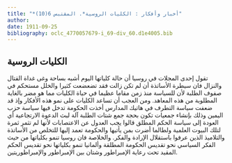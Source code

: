 ```yaml
---
title: "*أخبار وأفكار : الكليات الروسية*. المقتبس 6(10)"
author: 
date: 1911-09-25
bibliography: oclc_4770057679-i_69-div_60.d1e4005.bib
---
```




##  الكليات الروسية 


 تقول  إحدى  المجلات في روسيا أن حالة كلياتها اليوم أشبه بساحة وغى غداة القتال والنزال فان سيطرة الأساتذة أن لم تكن زالت فقد تضعضعت كثيرا والخلل مستحكم في صفوف الطلبة لأن للسياسة منذ زمن مقاما عظيما في حياة الكليات مما هو مضر بالغاية المطلوبة من هذه المعاهد. ومن العجب أن تساعد الكليات على نمو هذه الأفكار وإذ قد ضعفت سياسة التطرف في هاتيك المدارس أخذت الحكومة تدخل فيها سياسة حزب اليمين وذلك بإنشاء جمعيات تكون بحجة جمع شتات الطلبة آلة لبث الدعوة الارتجاعية أي العودة إلى سياسة   الحكم المطلق قالوا يجب العدول عن الاعتصابات لأنها لم تثمر ثمرة لتلك البيوت العلمية ولطالما أضرت بمن يأتيها والحكومة تعمد إليها للتخلص   من الأساتذة والتلاميذ الذين عرفوا باستقلال الإرادة والفكر. والخلاصة فان روسيا تنمو بكلياتها من حيث الفكر السياسي نحو تقديس الحكومة المطلقة وألمانيا تنمو بكلياتها نحو تقديس الحكم المقيد تحت رعاية الإمبراطور وشتان بين الإمبراطور والإمبراطوريتين. 
